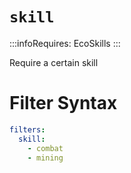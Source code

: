 # `skill`
:::infoRequires:
EcoSkills
:::

Require a certain skill
# Filter Syntax
```yaml
filters:
  skill:
    - combat
    - mining
```
